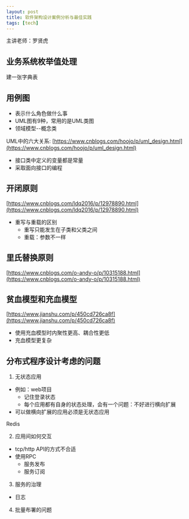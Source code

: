 ```yaml
---
layout: post
title: 软件架构设计案例分析与最佳实践
tags: [tech]
---
```


主讲老师：罗贤虎

## 业务系统枚举值处理

建一张字典表

## 用例图

- 表示什么角色做什么事
- UML图有9种，常用的是UML类图
- 领域模型--概念类

UML中的六大关系: [https://www.cnblogs.com/hoojo/p/uml_design.html](https://www.cnblogs.com/hoojo/p/uml_design.html)

- 接口类中定义的变量都是常量
- 采取面向接口的编程

## 开闭原则

[https://www.cnblogs.com/ldq2016/p/12978890.html](https://www.cnblogs.com/ldq2016/p/12978890.html)

- 重写与重载的区别
  - 重写只能发生在子类和父类之间
  - 重载：参数不一样

## 里氏替换原则

[https://www.cnblogs.com/o-andy-o/p/10315188.html](https://www.cnblogs.com/o-andy-o/p/10315188.html)

## 贫血模型和充血模型

[https://www.jianshu.com/p/450cd726ca8f](https://www.jianshu.com/p/450cd726ca8f)

- 使用充血模型时内聚性更高、耦合性更低
- 充血模型更复杂

## 分布式程序设计考虑的问题

1. 无状态应用

- 例如：web项目
  - 记住登录状态
  - 每个应用都有自身的状态处理，会有一个问题：不好进行横向扩展
- 可以做横向扩展的应用必须是无状态应用

Redis

2. 应用间如何交互

- tcp/http API的方式不合适
- 使用RPC
  - 服务发布
  - 服务订阅

3. 服务的治理

- 日志

4. 批量布署的问题

